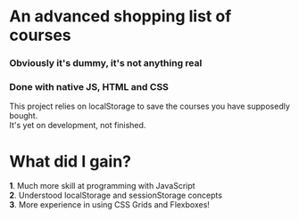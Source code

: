 # An advanced shopping list of courses
### Obviously it's dummy, it's not anything real
### Done with native JS, HTML and CSS

This project relies on localStorage to save the courses you have supposedly bought. <br>
It's yet on development, not finished.

# What did I gain?
**1**. Much more skill at programming with JavaScript<br>
**2**. Understood localStorage and sessionStorage concepts<br>
**3**. More experience in using CSS Grids and Flexboxes!<br>
